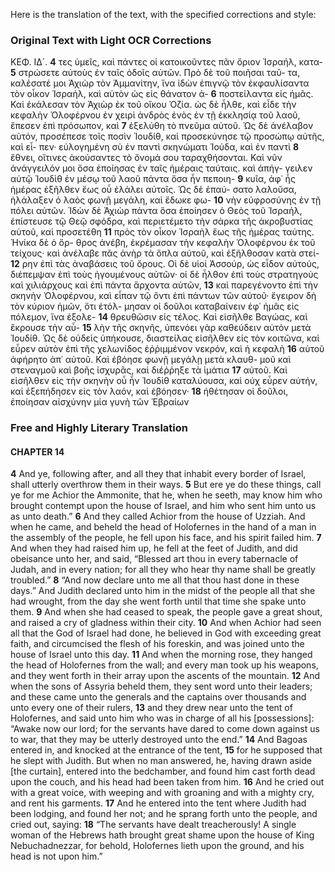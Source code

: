 Here is the translation of the text, with the specified corrections and style:

### Original Text with Light OCR Corrections

ΚΕΦ. ΙΔ´.
**4** τες ὑμεῖς, καὶ πάντες οἱ κατοικοῦντες πᾶν ὅριον Ἰσραήλ, κατα-
**5** στρώσετε αὐτοὺς ἐν ταῖς ὁδοῖς αὐτῶν. Πρὸ δὲ τοῦ ποιῆσαι ταῦ-
τα, καλέσατέ μοι Ἀχιὼρ τὸν Ἀμμανίτην, ἵνα ἰδὼν ἐπιγνῷ τὸν
ἐκφαυλίσαντα τὸν οἶκον Ἰσραήλ, καὶ αὐτὸν ὡς εἰς θάνατον ἀ-
**6** ποστείλαντα εἰς ἡμᾶς. Καὶ ἐκάλεσαν τὸν Ἀχιὼρ ἐκ τοῦ οἴκου
Ὀζία. ὡς δὲ ἦλθε, καὶ εἶδε τὴν κεφαλὴν Ὁλοφέρνου ἐν χειρὶ
ἀνδρὸς ἑνὸς ἐν τῇ ἐκκλησίᾳ τοῦ λαοῦ, ἔπεσεν ἐπὶ πρόσωπον, καὶ
**7** ἐξελύθη τὸ πνεῦμα αὐτοῦ. Ὡς δὲ ἀνέλαβον αὐτόν, προσέπεσε
τοῖς ποσὶν Ἰουδίθ, καὶ προσεκύνησε τῷ προσώπῳ αὐτῆς, καὶ εἶ-
πεν· εὐλογημένη σὺ ἐν παντὶ σκηνώματι Ἰούδα, καὶ ἐν παντὶ
**8** ἔθνει, οἵτινες ἀκούσαντες τὸ ὄνομά σου ταραχθήσονται. Καὶ νῦν
ἀνάγγειλόν μοι ὅσα ἐποίησας ἐν ταῖς ἡμέραις ταύταις. καὶ ἀπήγ-
γειλεν αὐτῷ Ἰουδὶθ ἐν μέσῳ τοῦ λαοῦ πάντα ὅσα ἦν πεποιη-
**9** κυῖα, ἀφ᾽ ἧς ἡμέρας ἐξῆλθεν ἕως οὗ ἐλάλει αὐτοῖς. Ὡς δὲ ἐπαύ-
σατο λαλοῦσα, ἠλάλαξεν ὁ λαὸς φωνῇ μεγάλη, καὶ ἔδωκε φω-
**10** νὴν εὐφροσύνης ἐν τῇ πόλει αὐτῶν. Ἰδὼν δὲ Ἀχιὼρ πάντα ὅσα
ἐποίησεν ὁ Θεὸς τοῦ Ἰσραήλ, ἐπίστευσε τῷ Θεῷ σφόδρα, καὶ
περιετέμετο τὴν σάρκα τῆς ἀκροβυστίας αὐτοῦ, καὶ προσετέθη
**11** πρὸς τὸν οἶκον Ἰσραὴλ ἕως τῆς ἡμέρας ταύτης. Ἡνίκα δὲ ὁ ὄρ-
θρος ἀνέβη, ἐκρέμασαν τὴν κεφαλὴν Ὁλοφέρνου ἐκ τοῦ τείχους·
καὶ ἀνέλαβε πᾶς ἀνὴρ τὰ ὅπλα αὐτοῦ, καὶ ἐξῆλθοσαν κατὰ στεί-
**12** ρην ἐπὶ τὰς ἀναβάσεις τοῦ ὄρους. Οἱ δὲ υἱοὶ Ἀσσούρ, ὡς εἶδον
αὐτούς, διέπεμψαν ἐπὶ τοὺς ἡγουμένους αὐτῶν· οἱ δὲ ἦλθον ἐπὶ
τοὺς στρατηγοὺς καὶ χιλιάρχους καὶ ἐπὶ πάντα ἄρχοντα αὐτῶν,
**13** καὶ παρεγένοντο ἐπὶ τὴν σκηνὴν Ὁλοφέρνου, καὶ εἶπαν τῷ ὄντι
ἐπὶ πάντων τῶν αὐτοῦ· ἔγειρον δὴ τὸν κύριον ἡμῶν, ὅτι ἐτόλ-
μησαν οἱ δοῦλοι καταβαίνειν ἐφ᾽ ἡμᾶς εἰς πόλεμον, ἵνα ἐξολε-
**14** θρευθῶσιν εἰς τέλος. Καὶ εἰσῆλθε Βαγώας, καὶ ἔκρουσε τὴν αὖ-
**15** λὴν τῆς σκηνῆς, ὑπενόει γὰρ καθεύδειν αὐτὸν μετὰ Ἰουδίθ. Ὡς
δὲ οὐδεὶς ὑπήκουσε, διαστείλας εἰσῆλθεν εἰς τὸν κοιτῶνα, καὶ
εὗρεν αὐτὸν ἐπὶ τῆς χελωνίδος ἐῤῥιμμένον νεκρόν, καὶ ἡ κεφαλὴ
**16** αὐτοῦ ἀφήρητο ἀπ᾽ αὐτοῦ. Καὶ ἐβόησε φωνῇ μεγάλῃ μετὰ κλαυθ-
μοῦ καὶ στεναγμοῦ καὶ βοῆς ἰσχυρᾶς, καὶ διέῤῥηξε τὰ ἱμάτια
**17** αὐτοῦ. Καὶ εἰσῆλθεν εἰς τὴν σκηνὴν οὗ ἦν Ἰουδὶθ καταλύουσα,
καὶ οὐχ εὗρεν αὐτήν, καὶ ἐξεπήδησεν εἰς τὸν λαόν, καὶ ἐβόησεν·
**18** ἠθέτησαν οἱ δοῦλοι, ἐποίησαν αἰσχύνην μία γυνὴ τῶν Ἑβραίων

### Free and Highly Literary Translation

#### CHAPTER 14

**4** And ye, following after, and all they that inhabit every border of Israel, shall utterly overthrow them in their ways.
**5** But ere ye do these things, call ye for me Achior the Ammonite, that he, when he seeth, may know him who brought contempt upon the house of Israel, and him who sent him unto us as unto death.”
**6** And they called Achior from the house of Uzziah. And when he came, and beheld the head of Holofernes in the hand of a man in the assembly of the people, he fell upon his face, and his spirit failed him.
**7** And when they had raised him up, he fell at the feet of Judith, and did obeisance unto her, and said, “Blessed art thou in every tabernacle of Judah, and in every nation; for all they who hear thy name shall be greatly troubled.”
**8** “And now declare unto me all that thou hast done in these days.” And Judith declared unto him in the midst of the people all that she had wrought, from the day she went forth until that time she spake unto them.
**9** And when she had ceased to speak, the people gave a great shout, and raised a cry of gladness within their city.
**10** And when Achior had seen all that the God of Israel had done, he believed in God with exceeding great faith, and circumcised the flesh of his foreskin, and was joined unto the house of Israel unto this day.
**11** And when the morning rose, they hanged the head of Holofernes from the wall; and every man took up his weapons, and they went forth in their array upon the ascents of the mountain.
**12** And when the sons of Assyria beheld them, they sent word unto their leaders; and these came unto the generals and the captains over thousands and unto every one of their rulers,
**13** and they drew near unto the tent of Holofernes, and said unto him who was in charge of all his [possessions]: “Awake now our lord; for the servants have dared to come down against us to war, that they may be utterly destroyed unto the end.”
**14** And Bagoas entered in, and knocked at the entrance of the tent,
**15** for he supposed that he slept with Judith. But when no man answered, he, having drawn aside [the curtain], entered into the bedchamber, and found him cast forth dead upon the couch, and his head had been taken from him.
**16** And he cried out with a great voice, with weeping and with groaning and with a mighty cry, and rent his garments.
**17** And he entered into the tent where Judith had been lodging, and found her not; and he sprang forth unto the people, and cried out, saying:
**18** “The servants have dealt treacherously! A single woman of the Hebrews hath brought great shame upon the house of King Nebuchadnezzar, for behold, Holofernes lieth upon the ground, and his head is not upon him.”